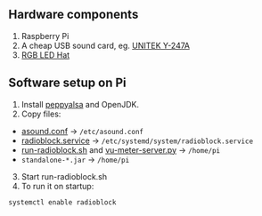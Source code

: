 ## Hardware components

1. Raspberry Pi
2. A cheap USB sound card, eg. [UNITEK Y-247A](https://www.x-kom.pl/p/329954-karta-dzwiekowa-unitek-y-247a-usb-stereo.html)
3. [RGB LED Hat](https://botland.com.pl/pl/raspberry-pi-hat-klawiatury-i-wyswietlacze/8869-rgb-led-hat-nakladka-do-raspberry-pi-32zero.html)

## Software setup on Pi

1. Install [peppyalsa](https://github.com/project-owner/peppyalsa.doc/wiki/Installation) and OpenJDK.
2. Copy files:
  - [asound.conf](asound.conf) -> `/etc/asound.conf`
  - [radioblock.service](radioblock.service) -> `/etc/systemd/system/radioblock.service`
  - [run-radioblock.sh](run-radioblock.sh) and [vu-meter-server.py](vu-meter-server.py) -> `/home/pi`
  - `standalone-*.jar` -> `/home/pi`
3. Start run-radioblock.sh
4. To run it on startup:
```
systemctl enable radioblock
```
